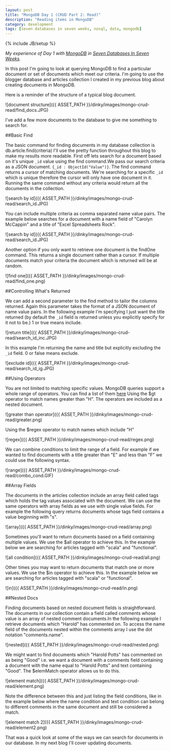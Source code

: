 ```yaml
---
layout: post
title: "MongoDB Day 1 (CRUD Part 2: Read)"
description: "Reading items in MongoDB"
category: development
tags: [seven databases in seven weeks, nosql, data, mongodb]
---
```

{% include JB/setup %}

*My experience of Day 1 with [MongoDB](http://www.mongodb.org/) in [Seven Databases In Seven Weeks](http://pragprog.com/book/rwdata/seven-databases-in-seven-weeks).*

In this post I'm going to look at querying MongoDB to find a particular document or set of documents which meet our criteria. I'm going to use the blogger database and articles collection I created in my previous blog about creating documents in MongoDB.

Here is a reminder of the structure of a typical blog document.

 ![document structure]({{ ASSET_PATH }}/dinky/images/mongo-crud-read/find_docs.JPG)

I've add a few more documents to the database to give me something to search for. 

##Basic Find

The basic command for finding documents in my database collection is db.article.find(criteria) I'll use the pretty function throughout this blog to make my results more readable. First off lets search for a document based on it's unique `_id` value using the find command.We pass our search criteria as a JSON document. 
`{_id : ObjectId("Value")}`. The find command returns a cursor of matching documents. We're searching for a specific `_id` which is unique therefore the cursor will only have one document in it. Running the same command without any criteria would return all the documents in the collection.

 ![search by id]({{ ASSET_PATH }}/dinky/images/mongo-crud-read/search_id.JPG)
 
You can include multiple criteria as comma separated name value pairs. The example below searches for a document with a name field of "Carolyn McCappin" and a title of "Excel Spreadsheets Rock". 

 ![search by id]({{ ASSET_PATH }}/dinky/images/mongo-crud-read/search_id.JPG)

Another option if you only want to retrieve one document is the findOne command. This returns a single document rather than a cursor. If multiple documents match your criteria the document which is returned will be at random.

 ![find one]({{ ASSET_PATH }}/dinky/images/mongo-crud-read/find_one.png)

##Controlling What's Returned 

We can add a second parameter to the find method to tailor the columns returned. Again this parameter takes the format of a JSON document of name value pairs. In the following example I'm specifying I just want the title returned (by default the `_id` field is returned unless you explicitly specify for it not to be.) 1 or true means include.

 ![return title]({{ ASSET_PATH }}/dinky/images/mongo-crud-read/search_id_inc.JPG)

In this example I'm returning the name and title but explicitly excluding the `_id` field. 0 or false means exclude.

 ![exclude id]({{ ASSET_PATH }}/dinky/images/mongo-crud-read/search_id_ig.JPG)

##Using Operators

You are not limited to matching specific values. MongoDB queries support a whole range of operators. You can find a list of them [here](http://docs.mongodb.org/manual/reference/operators/)
Using the $gt operator to match names greater than "H". The operators are included as a nested document.

 ![greater than operator]({{ ASSET_PATH }}/dinky/images/mongo-crud-read/greater.png)

Using the $regex operator to match names which include "H"

![regex]({{ ASSET_PATH }}/dinky/images/mongo-crud-read/regex.png)

We can combine conditions to limit the range of a field. For example if we wanted to find documents with a title greater than "E" and less than "F" we could use the following syntax.

![range]({{ ASSET_PATH }}/dinky/images/mongo-crud-read/combo_cond.GIF)

##Array Fields 

The documents in the articles collection include an array field called tags which holds the tag values associated with the document. We can use the same operators with array fields as we use with single value fields. For example the following query returns documents whose tags field contains a value beginning with "s".
 
![array]({{ ASSET_PATH }}/dinky/images/mongo-crud-read/array.png)

Sometimes you'll want to return documents based on a field containing multiple values. We use the $all operator to achieve this. In the example below we are searching for articles tagged with "scala" and "functional".
 
![all condition]({{ ASSET_PATH }}/dinky/images/mongo-crud-read/all.png)

Other times you may want to return documents that match one or more values. We use the $in operator to achieve this. In the example below we are searching for articles tagged with "scala" or "functional".
 
![in]({{ ASSET_PATH }}/dinky/images/mongo-crud-read/in.png)

##Nested Docs 

Finding documents based on nested document fields is straightforward. The documents in our collection contain a field called comments whose value is an array of nested comment documents.In the following example I retrieve documents which "Harold" has commented on. To access the name field of the documents nested within the comments array I use the dot notation "comments.name".
 
![nested]({{ ASSET_PATH }}/dinky/images/mongo-crud-read/nested.png)

We might want to find documents which "Harold Potts" has commented on as being "Good" i.e. we want a document with a comments field containing a document with the name equal to "Harold Potts" and text containing "Good". The $elemMatch operator allows us to do this.

![element match]({{ ASSET_PATH }}/dinky/images/mongo-crud-read/element.png)

Note the difference between this and just listing the field conditions, like in the example below where the name condition and text condition can belong to different comments in the same document and still be considered a match.

![element match 2]({{ ASSET_PATH }}/dinky/images/mongo-crud-read/element2.png)

That was a quick look at some of the ways we can search for documents in our database. In my next blog I'll cover updating documents.
